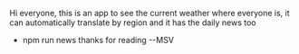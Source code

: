 Hi everyone, this is an app to see the current weather where everyone is, it can automatically translate by region and it has the daily news too
- npm run news
thanks for reading
--MSV